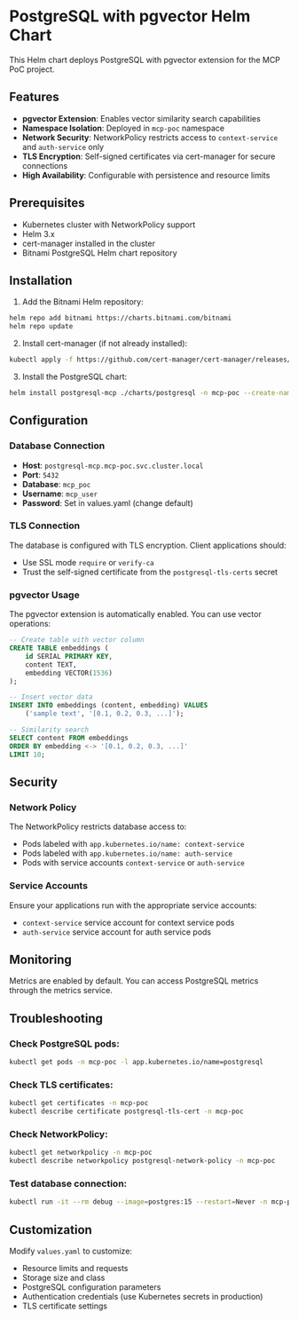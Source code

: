 # PostgreSQL with pgvector Helm Chart

This Helm chart deploys PostgreSQL with pgvector extension for the MCP PoC project.

## Features

- **pgvector Extension**: Enables vector similarity search capabilities
- **Namespace Isolation**: Deployed in `mcp-poc` namespace
- **Network Security**: NetworkPolicy restricts access to `context-service` and `auth-service` only
- **TLS Encryption**: Self-signed certificates via cert-manager for secure connections
- **High Availability**: Configurable with persistence and resource limits

## Prerequisites

- Kubernetes cluster with NetworkPolicy support
- Helm 3.x
- cert-manager installed in the cluster
- Bitnami PostgreSQL Helm chart repository

## Installation

1. Add the Bitnami Helm repository:
```bash
helm repo add bitnami https://charts.bitnami.com/bitnami
helm repo update
```

2. Install cert-manager (if not already installed):
```bash
kubectl apply -f https://github.com/cert-manager/cert-manager/releases/download/v1.13.0/cert-manager.yaml
```

3. Install the PostgreSQL chart:
```bash
helm install postgresql-mcp ./charts/postgresql -n mcp-poc --create-namespace
```

## Configuration

### Database Connection

- **Host**: `postgresql-mcp.mcp-poc.svc.cluster.local`
- **Port**: `5432`
- **Database**: `mcp_poc`
- **Username**: `mcp_user`
- **Password**: Set in values.yaml (change default)

### TLS Connection

The database is configured with TLS encryption. Client applications should:
- Use SSL mode `require` or `verify-ca`
- Trust the self-signed certificate from the `postgresql-tls-certs` secret

### pgvector Usage

The pgvector extension is automatically enabled. You can use vector operations:

```sql
-- Create table with vector column
CREATE TABLE embeddings (
    id SERIAL PRIMARY KEY,
    content TEXT,
    embedding VECTOR(1536)
);

-- Insert vector data
INSERT INTO embeddings (content, embedding) VALUES 
    ('sample text', '[0.1, 0.2, 0.3, ...]');

-- Similarity search
SELECT content FROM embeddings 
ORDER BY embedding <-> '[0.1, 0.2, 0.3, ...]' 
LIMIT 10;
```

## Security

### Network Policy

The NetworkPolicy restricts database access to:
- Pods labeled with `app.kubernetes.io/name: context-service`
- Pods labeled with `app.kubernetes.io/name: auth-service`
- Pods with service accounts `context-service` or `auth-service`

### Service Accounts

Ensure your applications run with the appropriate service accounts:
- `context-service` service account for context service pods
- `auth-service` service account for auth service pods

## Monitoring

Metrics are enabled by default. You can access PostgreSQL metrics through the metrics service.

## Troubleshooting

### Check PostgreSQL pods:
```bash
kubectl get pods -n mcp-poc -l app.kubernetes.io/name=postgresql
```

### Check TLS certificates:
```bash
kubectl get certificates -n mcp-poc
kubectl describe certificate postgresql-tls-cert -n mcp-poc
```

### Check NetworkPolicy:
```bash
kubectl get networkpolicy -n mcp-poc
kubectl describe networkpolicy postgresql-network-policy -n mcp-poc
```

### Test database connection:
```bash
kubectl run -it --rm debug --image=postgres:15 --restart=Never -n mcp-poc -- psql -h postgresql-mcp.mcp-poc.svc.cluster.local -U mcp_user -d mcp_poc
```

## Customization

Modify `values.yaml` to customize:
- Resource limits and requests
- Storage size and class
- PostgreSQL configuration parameters
- Authentication credentials (use Kubernetes secrets in production)
- TLS certificate settings
